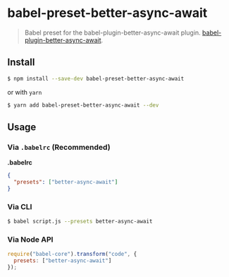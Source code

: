 # babel-preset-better-async-await

> Babel preset for the babel-plugin-better-async-await plugin.
> [babel-plugin-better-async-await](https://github.com/vivek12345/babel-plugin-better-async-await).

## Install

```sh
$ npm install --save-dev babel-preset-better-async-await
```

or with `yarn`

```sh
$ yarn add babel-preset-better-async-await --dev
```

## Usage

### Via `.babelrc` (Recommended)

**.babelrc**

```json
{
  "presets": ["better-async-await"]
}
```

### Via CLI

```sh
$ babel script.js --presets better-async-await
```

### Via Node API

```javascript
require("babel-core").transform("code", {
  presets: ["better-async-await"]
});
```
